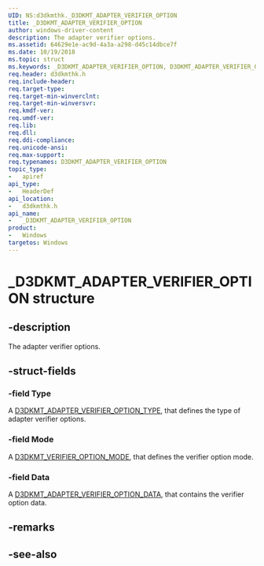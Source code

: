 ```yaml
---
UID: NS:d3dkmthk._D3DKMT_ADAPTER_VERIFIER_OPTION
title: _D3DKMT_ADAPTER_VERIFIER_OPTION
author: windows-driver-content
description: The adapter verifier options.
ms.assetid: 64629e1e-ac9d-4a3a-a298-d45c14dbce7f
ms.date: 10/19/2018
ms.topic: struct
ms.keywords: _D3DKMT_ADAPTER_VERIFIER_OPTION, D3DKMT_ADAPTER_VERIFIER_OPTION, 
req.header: d3dkmthk.h
req.include-header:
req.target-type:
req.target-min-winverclnt:
req.target-min-winversvr:
req.kmdf-ver:
req.umdf-ver:
req.lib:
req.dll:
req.ddi-compliance:
req.unicode-ansi:
req.max-support:
req.typenames: D3DKMT_ADAPTER_VERIFIER_OPTION
topic_type: 
-	apiref
api_type: 
-	HeaderDef
api_location: 
-	d3dkmthk.h
api_name: 
-	_D3DKMT_ADAPTER_VERIFIER_OPTION
product:
-	Windows
targetos: Windows
---
```


# _D3DKMT_ADAPTER_VERIFIER_OPTION structure

## -description

The adapter verifier options.

## -struct-fields

### -field Type

A [D3DKMT_ADAPTER_VERIFIER_OPTION_TYPE](ne-d3dkmthk-_d3dkmt_adapter_verifier_option_type.md), that defines the type of adapter verifier options.

### -field Mode

A [D3DKMT_VERIFIER_OPTION_MODE](ne-d3dkmthk-_d3dkmt_verifier_option_mode.md), that defines the verifier option mode.

### -field Data
 
A [D3DKMT_ADAPTER_VERIFIER_OPTION_DATA](ns-d3dkmthk-_d3dkmt_adapter_verifier_option_data.md), that contains the verifier option data.

## -remarks

## -see-also
